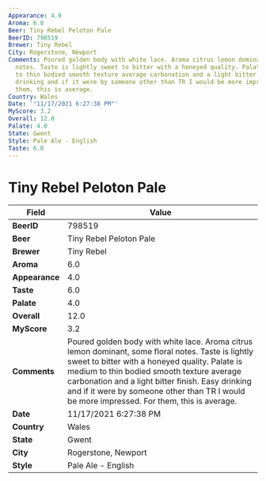 ```yaml
---
Appearance: 4.0
Aroma: 6.0
Beer: Tiny Rebel Peloton Pale
BeerID: 798519
Brewer: Tiny Rebel
City: Rogerstone, Newport
Comments: Poured golden body with white lace. Aroma citrus lemon dominant, some floral
  notes. Taste is lightly sweet to bitter with a honeyed quality. Palate is medium
  to thin bodied smooth texture average carbonation and a light bitter finish. Easy
  drinking and if it were by someone other than TR I would be more impressed. For
  them, this is average.
Country: Wales
Date: '"11/17/2021 6:27:38 PM"'
MyScore: 3.2
Overall: 12.0
Palate: 4.0
State: Gwent
Style: Pale Ale - English
Taste: 6.0
---
```


# Tiny Rebel Peloton Pale

| Field         | Value |
|---------------|-------|
| **BeerID** | 798519 |
| **Beer** | Tiny Rebel Peloton Pale |
| **Brewer** | Tiny Rebel |
| **Aroma** | 6.0 |
| **Appearance** | 4.0 |
| **Taste** | 6.0 |
| **Palate** | 4.0 |
| **Overall** | 12.0 |
| **MyScore** | 3.2 |
| **Comments** | Poured golden body with white lace. Aroma citrus lemon dominant, some floral notes. Taste is lightly sweet to bitter with a honeyed quality. Palate is medium to thin bodied smooth texture average carbonation and a light bitter finish. Easy drinking and if it were by someone other than TR I would be more impressed. For them, this is average. |
| **Date** | 11/17/2021 6:27:38 PM |
| **Country** | Wales |
| **State** | Gwent |
| **City** | Rogerstone, Newport |
| **Style** | Pale Ale - English |

